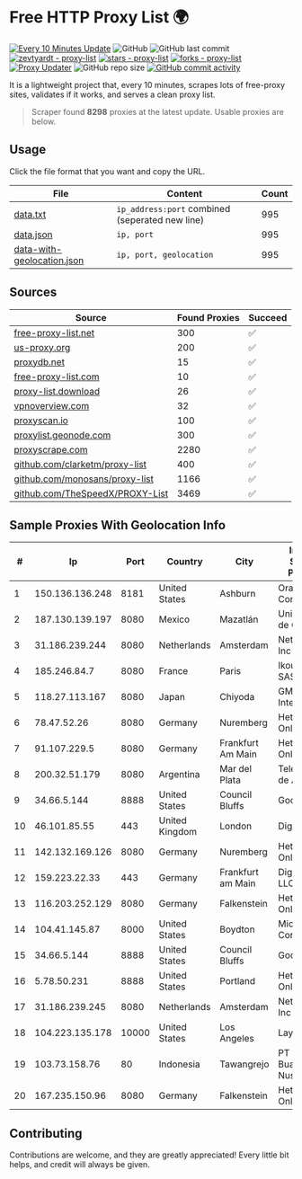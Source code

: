 
# Free HTTP Proxy List 🌍

[![Every 10 Minutes Update](https://github.com/mertguvencli/http-proxy-list/actions/workflows/main.yml/badge.svg?branch=main)](https://github.com/mertguvencli/http-proxy-list/actions/workflows/main.yml)
![GitHub](https://img.shields.io/github/license/mertguvencli/http-proxy-list)
![GitHub last commit](https://img.shields.io/github/last-commit/mertguvencli/http-proxy-list)
[![zevtyardt - proxy-list](https://img.shields.io/static/v1?label=zevtyardt&message=proxy-list&color=blue&logo=github)](https://github.com/zevtyardt/proxy-list "Go to GitHub repo")
[![stars - proxy-list](https://img.shields.io/github/stars/zevtyardt/proxy-list?style=social)](https://github.com/zevtyardt/proxy-list)
[![forks - proxy-list](https://img.shields.io/github/forks/zevtyardt/proxy-list?style=social)](https://github.com/zevtyardt/proxy-list)
[![Proxy Updater](https://github.com/zevtyardt/proxy-list/workflows/Proxy%20Updater/badge.svg)](https://github.com/zevtyardt/proxy-list/actions?query=workflow:"Proxy+Updater")
![GitHub repo size](https://img.shields.io/github/repo-size/zevtyardt/proxy-list)
[![GitHub commit activity](https://img.shields.io/github/commit-activity/m/zevtyardt/proxy-list?logo=commits)](https://github.com/zevtyardt/proxy-list/commits/main)

It is a lightweight project that, every 10 minutes, scrapes lots of free-proxy sites, validates if it works, and serves a clean proxy list.

> Scraper found **8298** proxies at the latest update. Usable proxies are below.

## Usage

Click the file format that you want and copy the URL.

|File|Content|Count|
|----|-------|-----|
|[data.txt](https://raw.githubusercontent.com/mertguvencli/http-proxy-list/main/proxy-list/data.txt)|`ip_address:port` combined (seperated new line)|995|
|[data.json](https://raw.githubusercontent.com/mertguvencli/http-proxy-list/main/proxy-list/data.json)|`ip, port`|995|
|[data-with-geolocation.json](https://raw.githubusercontent.com/mertguvencli/http-proxy-list/main/proxy-list/data-with-geolocation.json)|`ip, port, geolocation`|995|

## Sources

|Source|Found Proxies|Succeed|
|------|-------------|-------|
|[free-proxy-list.net](https://free-proxy-list.net)|300|✅|
|[us-proxy.org](https://www.us-proxy.org)|200|✅|
|[proxydb.net](http://proxydb.net)|15|✅|
|[free-proxy-list.com](https://free-proxy-list.com/?page=&port=&type%5B%5D=http&type%5B%5D=https&up_time=0&search=Search)|10|✅|
|[proxy-list.download](https://www.proxy-list.download/HTTP)|26|✅|
|[vpnoverview.com](https://vpnoverview.com/privacy/anonymous-browsing/free-proxy-servers)|32|✅|
|[proxyscan.io](https://www.proxyscan.io)|100|✅|
|[proxylist.geonode.com](https://proxylist.geonode.com/api/proxy-list?limit=300&page=1&sort_by=lastChecked&sort_type=desc&protocols=http,https)|300|✅|
|[proxyscrape.com](https://api.proxyscrape.com/v2/?request=displayproxies&protocol=http&timeout=10000&country=all&ssl=all&anonymity=all)|2280|✅|
|[github.com/clarketm/proxy-list](https://raw.githubusercontent.com/clarketm/proxy-list/master/proxy-list-raw.txt)|400|✅|
|[github.com/monosans/proxy-list](https://raw.githubusercontent.com/monosans/proxy-list/main/proxies/http.txt)|1166|✅|
|[github.com/TheSpeedX/PROXY-List](https://raw.githubusercontent.com/TheSpeedX/PROXY-List/master/http.txt)|3469|✅|


## Sample Proxies With Geolocation Info

|#|Ip|Port|Country|City|Internet Service Provider|
|-|--|----|-------|----|-------------------------|
|1|150.136.136.248|8181|United States|Ashburn|Oracle Corporation|
|2|187.130.139.197|8080|Mexico|Mazatlán|Uninet S.A. de C.V.|
|3|31.186.239.244|8080|Netherlands|Amsterdam|NetSkope Inc|
|4|185.246.84.7|8080|France|Paris|Ikoula Net SAS|
|5|118.27.113.167|8080|Japan|Chiyoda|GMO Internet, Inc.|
|6|78.47.52.26|8080|Germany|Nuremberg|Hetzner Online GmbH|
|7|91.107.229.5|8080|Germany|Frankfurt Am Main|Hetzner Online AG|
|8|200.32.51.179|8080|Argentina|Mar del Plata|Telefonica de Argentina|
|9|34.66.5.144|8888|United States|Council Bluffs|Google LLC|
|10|46.101.85.55|443|United Kingdom|London|DigitalOcean|
|11|142.132.169.126|8080|Germany|Nuremberg|Hetzner Online GmbH|
|12|159.223.22.33|443|Germany|Frankfurt am Main|DigitalOcean, LLC|
|13|116.203.252.129|8080|Germany|Falkenstein|Hetzner Online GmbH|
|14|104.41.145.87|8000|United States|Boydton|Microsoft Corporation|
|15|34.66.5.144|8888|United States|Council Bluffs|Google LLC|
|16|5.78.50.231|8888|United States|Portland|Hetzner Online GmbH|
|17|31.186.239.245|8080|Netherlands|Amsterdam|NetSkope Inc|
|18|104.223.135.178|10000|United States|Los Angeles|LayerHost|
|19|103.73.158.76|80|Indonesia|Tawangrejo|PT Data Buana Nusantara|
|20|167.235.150.96|8080|Germany|Falkenstein|Hetzner Online GmbH|



## Contributing

Contributions are welcome, and they are greatly appreciated! Every
little bit helps, and credit will always be given.

